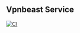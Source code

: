 ## Vpnbeast Service
[![CI](https://github.com/vpnbeast/vpnbeast-service/workflows/CI/badge.svg?event=push)](https://github.com/vpnbeast/vpnbeast-service/actions?query=workflow%3ACI)